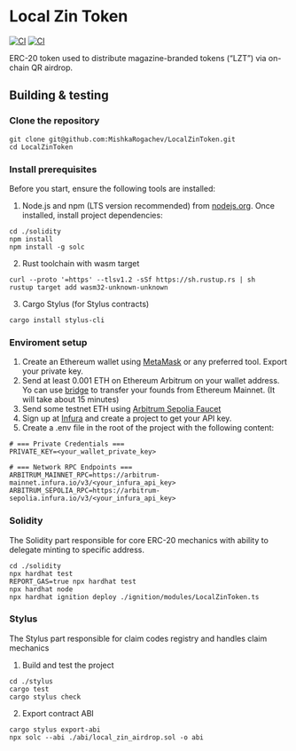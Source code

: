 # Local Zin Token

[![CI](https://github.com/MishkaRogachev/LocalZinToken/actions/workflows/solidity.yml/badge.svg)](https://github.com/MishkaRogachev/LocalZinToken/actions)
[![CI](https://github.com/MishkaRogachev/LocalZinToken/actions/workflows/stylus.yml/badge.svg)](https://github.com/MishkaRogachev/LocalZinToken/actions)

ERC-20 token used to distribute magazine-branded tokens (“LZT”) via on-chain QR airdrop.


## Building & testing

### Clone the repository

```shell
git clone git@github.com:MishkaRogachev/LocalZinToken.git
cd LocalZinToken
```

### Install prerequisites

Before you start, ensure the following tools are installed:

1. Node.js and npm (LTS version recommended) from [nodejs.org](https://nodejs.org/en/download).
Once installed, install project dependencies:

```shell
cd ./solidity
npm install
npm install -g solc
```

2. Rust toolchain with wasm target
```shell
curl --proto '=https' --tlsv1.2 -sSf https://sh.rustup.rs | sh
rustup target add wasm32-unknown-unknown
```

3. Cargo Stylus (for Stylus contracts)
```shell
cargo install stylus-cli
```

### Enviroment setup

1. Create an Ethereum wallet using [MetaMask](https://metamask.io/) or any preferred tool. Export your private key.
2. Send at least 0.001 ETH on Ethereum Arbitrum on your wallet address. Yo can use [bridge](https://bridge.arbitrum.io/) to transfer your founds from Ethereum Mainnet. (It will take about 15 minutes)
3. Send some testnet ETH using [Arbitrum Sepolia Faucet](https://www.alchemy.com/faucets/arbitrum-sepolia)
2. Sign up at [Infura](https://developer.metamask.io/) and create a project to get your API key.
3. Create a .env file in the root of the project with the following content:

```
# === Private Credentials ===
PRIVATE_KEY=<your_wallet_private_key>

# === Network RPC Endpoints ===
ARBITRUM_MAINNET_RPC=https://arbitrum-mainnet.infura.io/v3/<your_infura_api_key>
ARBITRUM_SEPOLIA_RPC=https://arbitrum-sepolia.infura.io/v3/<your_infura_api_key>
```

### Solidity

The Solidity part responsible for core ERC-20 mechanics with ability to delegate minting to specific address.

```shell
cd ./solidity
npx hardhat test
REPORT_GAS=true npx hardhat test
npx hardhat node
npx hardhat ignition deploy ./ignition/modules/LocalZinToken.ts
```

### Stylus

The Stylus part responsible for claim codes registry and handles claim mechanics

1. Build and test the project
```shell
cd ./stylus
cargo test
cargo stylus check
```

2. Export contract ABI
```shell
cargo stylus export-abi
npx solc --abi ./abi/local_zin_airdrop.sol -o abi
```
